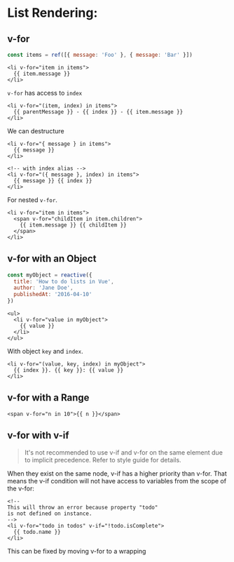 # List Rendering:

## v-for

```js
const items = ref([{ message: 'Foo' }, { message: 'Bar' }])
```

```vue
<li v-for="item in items">
  {{ item.message }}
</li>
```

`v-for` has access to `index`
```vue
<li v-for="(item, index) in items">
  {{ parentMessage }} - {{ index }} - {{ item.message }}
</li>
```

We can destructure
```vue
<li v-for="{ message } in items">
  {{ message }}
</li>

<!-- with index alias -->
<li v-for="({ message }, index) in items">
  {{ message }} {{ index }}
</li>
```

For nested `v-for`.
```vue
<li v-for="item in items">
  <span v-for="childItem in item.children">
    {{ item.message }} {{ childItem }}
  </span>
</li>
```

## v-for with an Object

```js
const myObject = reactive({
  title: 'How to do lists in Vue',
  author: 'Jane Doe',
  publishedAt: '2016-04-10'
})
```
```vue
<ul>
  <li v-for="value in myObject">
    {{ value }}
  </li>
</ul>
```
With object `key` and `index`.
```vue
<li v-for="(value, key, index) in myObject">
  {{ index }}. {{ key }}: {{ value }}
</li>
```

## v-for with a Range

```vue
<span v-for="n in 10">{{ n }}</span>
```

## v-for with v-if

> It's not recommended to use v-if and v-for on the same element due to implicit precedence. Refer to style guide for details.

When they exist on the same node, v-if has a higher priority than v-for. That means the v-if condition will not have access to variables from the scope of the v-for:

```vue
<!--
This will throw an error because property "todo"
is not defined on instance.
-->
<li v-for="todo in todos" v-if="!todo.isComplete">
  {{ todo.name }}
</li>
```

This can be fixed by moving v-for to a wrapping <template> tag (which is also more explicit):

```vue
<template v-for="todo in todos">
  <li v-if="!todo.isComplete">
    {{ todo.name }}
  </li>
</template>
```

# [Maintaining State with key](https://vuejs.org/guide/essentials/list.html#maintaining-state-with-key)

```vue
<div v-for="item in items" :key="item.id">
  <!-- content -->
</div>
```

## v-for with a Component

You can directly use v-for on a component, like any normal element (don't forget to provide a key):

```vue
<MyComponent v-for="item in items" :key="item.id" />
```

However, this won't automatically pass any data to the component, because components have isolated scopes of their own. In order to pass the iterated data into the component, we should also use props:

```vue
<MyComponent
  v-for="(item, index) in items"
  :item="item"
  :index="index"
  :key="item.id"
/>
```

## Array Change Detection​

### Mutation Methods​

Vue is able to detect when a reactive array's mutation methods are called and trigger necessary updates. These mutation methods are:

```js
push()
pop()
shift()
unshift()
splice()
sort()
reverse()
```

## Displaying Filtered/Sorted Results

```js
const numbers = ref([1, 2, 3, 4, 5])

const evenNumbers = computed(() => {
  return numbers.value.filter((n) => n % 2 === 0)
})
```
```vue
<li v-for="n in evenNumbers">{{ n }}</li>
```
